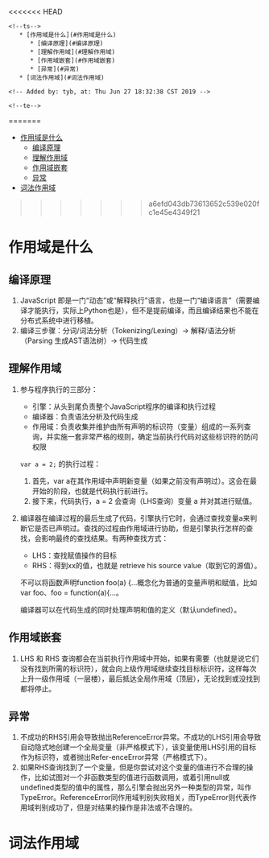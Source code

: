 <<<<<<< HEAD
```
<!--ts-->
   * [作用域是什么](#作用域是什么)
      * [编译原理](#编译原理)
      * [理解作用域](#理解作用域)
      * [作用域嵌套](#作用域嵌套)
      * [异常](#异常)
   * [词法作用域](#词法作用域)

<!-- Added by: tyb, at: Thu Jun 27 18:32:38 CST 2019 -->

<!--te-->
```
=======
- [作用域是什么](#------)
  * [编译原理](#----)
  * [理解作用域](#-----)
  * [作用域嵌套](#-----)
  * [异常](#--)
- [词法作用域](#-----)
>>>>>>> a6efd043db73613652c539e020fc1e45e4349f21

# 作用域是什么

## 编译原理

1. JavaScript 即是一门“动态”或“解释执行”语言，也是一门“编译语言”（需要编译才能执行，实际上Python也是），但不是提前编译，而且编译结果也不能在分布式系统中进行移植。
2. 编译三步骤：分词/词法分析（Tokenizing/Lexing）→ 解释/语法分析（Parsing 生成AST语法树）→ 代码生成

## 理解作用域

1. 参与程序执行的三部分：

   - 引擎：从头到尾负责整个JavaScript程序的编译和执行过程
   - 编译器：负责语法分析及代码生成
   - 作用域：负责收集并维护由所有声明的标识符（变量）组成的一系列查询，并实施一套非常严格的规则，确定当前执行代码对这些标识符的防问权限

   `var a = 2;` 的执行过程：

   1. 首先，var a在其作用域中声明新变量（如果之前没有声明过）。这会在最开始的阶段，也就是代码执行前进行。
   2. 接下来，代码执行，a = 2 会查询（LHS查询）变量 a 并对其进行赋值。

2. 编译器在编译过程的最后生成了代码，引擎执行它时，会通过查找变量a来判断它是否已声明过。查找的过程由作用域进行协助，但是引擎执行怎样的查找，会影响最终的查找结果。有两种查找方式：

   - LHS：查找赋值操作的目标
   - RHS：得到xx的值，也就是 retrieve his source value（取到它的源值）。

   不可以将函数声明function foo(a) {...概念化为普通的变量声明和赋值，比如var foo、foo = function(a){...。

   编译器可以在代码生成的同时处理声明和值的定义（默认undefined）。

## 作用域嵌套

1. LHS 和 RHS 查询都会在当前执行作用域中开始，如果有需要（也就是说它们没有找到所需的标识符），就会向上级作用域继续查找目标标识符，这样每次上升一级作用域（一层楼），最后抵达全局作用域（顶层），无论找到或没找到都将停止。

## 异常

1. 不成功的RHS引用会导致抛出ReferenceError异常。不成功的LHS引用会导致自动隐式地创建一个全局变量（非严格模式下），该变量使用LHS引用的目标作为标识符，或者抛出Refer-enceError异常（严格模式下）。
2. 如果RHS查询找到了一个变量，但是你尝试对这个变量的值进行不合理的操作，比如试图对一个非函数类型的值进行函数调用，或着引用null或undefined类型的值中的属性，那么引擎会抛出另外一种类型的异常，叫作TypeError。ReferenceError同作用域判别失败相关，而TypeError则代表作用域判别成功了，但是对结果的操作是非法或不合理的。

# 词法作用域



